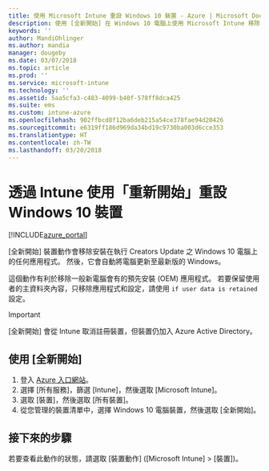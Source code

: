 ```yaml
---
title: 使用 Microsoft Intune 重設 Windows 10 裝置 - Azure | Microsoft Docs
description: 使用 [全新開始] 在 Windows 10 電腦上使用 Microsoft Intune 移除或解除安裝應用程式。
keywords: ''
author: MandiOhlinger
ms.author: mandia
manager: dougeby
ms.date: 03/07/2018
ms.topic: article
ms.prod: ''
ms.service: microsoft-intune
ms.technology: ''
ms.assetid: 5aa5cfa3-c483-4099-b40f-578ff8dca425
ms.suite: ems
ms.custom: intune-azure
ms.openlocfilehash: 902ffbcd8f12ba6deb215a54ce378fae94d20426
ms.sourcegitcommit: e6319ff186d969da34bd19c9730ba003d6cce353
ms.translationtype: HT
ms.contentlocale: zh-TW
ms.lasthandoff: 03/20/2018
---
```

# <a name="use-fresh-start-to-reset-windows-10-devices-with-intune"></a>透過 Intune 使用「重新開始」重設 Windows 10 裝置


[!INCLUDE[azure_portal](./includes/azure_portal.md)]

[全新開始] 裝置動作會移除安裝在執行 Creators Update 之 Windows 10 電腦上的任何應用程式。 然後，它會自動將電腦更新至最新版的 Windows。

這個動作有利於移除一般新電腦會有的預先安裝 (OEM) 應用程式。 若要保留使用者的主資料夾內容，只移除應用程式和設定，請使用 `if user data is retained` 設定。

> [!IMPORTANT]
> [全新開始] 會從 Intune 取消註冊裝置，但裝置仍加入 Azure Active Directory。

## <a name="use-fresh-start"></a>使用 [全新開始]

1. 登入 [Azure 入口網站](https://portal.azure.com)。
2. 選擇 [所有服務]，篩選 [Intune]，然後選取 [Microsoft Intune]。
3. 選取 [裝置]，然後選取 [所有裝置]。
4. 從您管理的裝置清單中，選擇 Windows 10 電腦裝置，然後選取 [全新開始]。

## <a name="next-steps"></a>接下來的步驟

若要查看此動作的狀態，請選取 [裝置動作] ([Microsoft Intune] > [裝置])。
